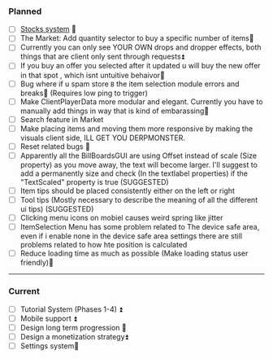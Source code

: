 
### Planned
- [ ] [Stocks system](Stocks) 🔼  
- [ ] The Market: Add quantity selector to buy a specific number of items🔽 
- [ ] Currently you can only see YOUR OWN drops and dropper effects, both things that are client only sent through requests⏫ 
- [ ] If you buy an offer you selected after it updated u will buy the new offer in that spot , which isnt untuitive behaivor🔽 
- [ ] Bug where if u spam store `B` the item selection module errors  and breaks🔽 (Requires low ping to trigger)
- [ ] Make ClientPlayerData more modular and elegant. Currently you have to manually add things in way that is kind of embarassing🔽 
- [ ] Search feature in Market
- [ ] Make placing items and moving them more responsive by making the visuals client side, ILL GET YOU DERPMONSTER.
- [ ] Reset related bugs 🔼 
- [ ] Apparently all the BillBoardsGUI are using Offset instead of scale (Size property) as you move away, the text will become larger. I'll suggest to add a permanently size and check (In the textlabel properties) if the "TextScaled" property is true (SUGGESTED)
- [ ] Item tips should be placed consistently either on the left or right
- [ ] Tool tips (Mostly necessary to describe the meaning of all the different ui tips) (SUGGESTED)
- [ ] Clicking menu icons on mobiel causes weird spring like jitter
- [ ] ItemSelection Menu has some problem related to The device safe area, even if i enable none in the device safe area settings there are still problems related to how hte position is calculated
- [ ] Reduce loading time as much as possible (Make loading status user friendly)🔼 

---

### Current

- [ ] Tutorial System (Phases 1-4) ⏫
- [ ] Mobile support ⏫ 
- [ ] Design long term progression 🔼 
- [ ] Design a monetization strategy⏫ 
- [ ] Settings system🔼 
